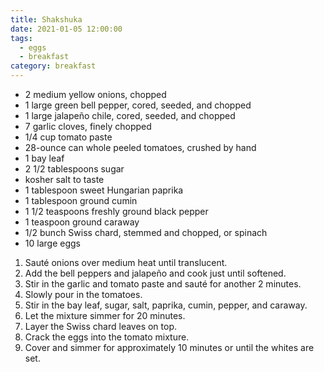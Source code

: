 ```yaml
---
title: Shakshuka
date: 2021-01-05 12:00:00
tags:
  - eggs
  - breakfast
category: breakfast
---
```


- 2 medium yellow onions, chopped
- 1 large green bell pepper, cored, seeded, and chopped
- 1 large jalapeño chile, cored, seeded, and chopped
- 7 garlic cloves, finely chopped
- 1/4 cup tomato paste
- 28-ounce can whole peeled tomatoes, crushed by hand
- 1 bay leaf
- 2 1/2 tablespoons sugar
- kosher salt to taste
- 1 tablespoon sweet Hungarian paprika
- 1 tablespoon ground cumin
- 1 1/2 teaspoons freshly ground black pepper
- 1 teaspoon ground caraway
- 1/2 bunch Swiss chard, stemmed and chopped, or spinach
- 10 large eggs

1. Sauté onions over medium heat until translucent.
2. Add the bell peppers and jalapeño and cook just until softened.
3. Stir in the garlic and tomato paste and sauté for another 2 minutes.
4. Slowly pour in the tomatoes.
5. Stir in the bay leaf, sugar, salt, paprika, cumin, pepper, and caraway.
6. Let the mixture simmer for 20 minutes.
7. Layer the Swiss chard leaves on top.
8. Crack the eggs into the tomato mixture.
9. Cover and simmer for approximately 10 minutes or until the whites are set.
